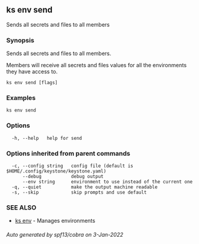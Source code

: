 ## ks env send

Sends all secrets and files to all members

### Synopsis

Sends all secrets and files to all members.

Members will receive all secrets and files values for all the environments
they have access to.


```
ks env send [flags]
```

### Examples

```
ks env send
```

### Options

```
  -h, --help   help for send
```

### Options inherited from parent commands

```
  -c, --config string   config file (default is $HOME/.config/keystone/keystone.yaml)
      --debug           debug output
      --env string      environment to use instead of the current one
  -q, --quiet           make the output machine readable
  -s, --skip            skip prompts and use default
```

### SEE ALSO

* [ks env](ks_env.md)	 - Manages environments

###### Auto generated by spf13/cobra on 3-Jan-2022
